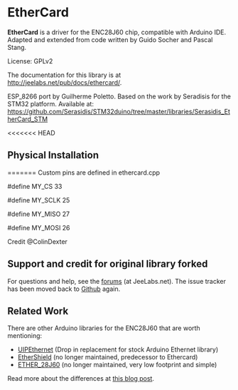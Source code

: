 # EtherCard

**EtherCard** is a driver for the ENC28J60 chip, compatible with Arduino IDE.
Adapted and extended from code written by Guido Socher and Pascal Stang.

License: GPLv2

The documentation for this library is at http://jeelabs.net/pub/docs/ethercard/.

ESP_8266 port by Guilherme Poletto.
Based on the work by Seradisis for the STM32 platform.
Available at: https://github.com/Serasidis/STM32duino/tree/master/libraries/Serasidis_EtherCard_STM


<<<<<<< HEAD
## Physical Installation
=======
Custom pins are defined in ethercard.cpp

#define MY_CS       33

#define MY_SCLK     25

#define MY_MISO     27

#define MY_MOSI     26


Credit @ColinDexter


## Support and credit for original library forked

For questions and help, see the [forums][F] (at JeeLabs.net).
The issue tracker has been moved back to [Github][I] again.

[F]: http://jeelabs.net/projects/cafe/boards
[I]: https://github.com/jcw/ethercard/issues
[S]: https://travis-ci.org/jcw/ethercard.svg
[T]: https://travis-ci.org/jcw/ethercard

## Related Work

There are other Arduino libraries for the ENC28J60 that are worth mentioning:

* [UIPEthernet](https://github.com/ntruchsess/arduino_uip) (Drop in replacement for stock Arduino Ethernet library)
* [EtherShield](https://github.com/thiseldo/EtherShield) (no longer maintained, predecessor to Ethercard)
* [ETHER_28J60](https://github.com/muanis/arduino-projects/tree/master/libraries/ETHER_28J60) (no longer maintained, very low footprint and simple)

Read more about the differences at [this blog post](http://www.tweaking4all.com/hardware/arduino/arduino-enc28j60-ethernet/).
